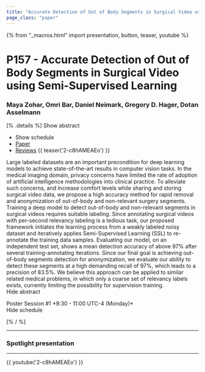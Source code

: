 ```yaml
---
title: "Accurate Detection of Out of Body Segments in Surgical Video using Semi-Supervised Learning"
page_class: "paper"
---
```


{% from "_macros.html" import presentation, button, teaser, youtube %}

# P157 - Accurate Detection of Out of Body Segments in Surgical Video using Semi-Supervised Learning

### Maya Zohar, Omri Bar, Daniel Neimark, Gregory D. Hager, Dotan Asselmann

[% .details %]
<a class="toggle_visibility" data-selector=".abstract" data-level="3">Show abstract</a>
- <a class="toggle_visibility" data-selector=".schedule" data-level="3">Show schedule</a>
- <a href="https://openreview.net/pdf?id=k-ANsPQJxY">Paper</a>
- <a href="https://openreview.net/forum?id=k-ANsPQJxY">Reviews</a>
{{ teaser('2-c8hAMEAEo') }}

<p>
    <span class="abstract">
        Large labeled datasets are an important precondition for deep learning models to achieve state-of-the-art results in computer vision tasks. In the medical imaging domain, privacy concerns have limited the rate of adoption of artificial intelligence methodologies into clinical practice. To alleviate such concerns, and increase comfort levels while sharing and storing surgical video data, we propose a high accuracy method for rapid removal and anonymization of out-of-body and non-relevant surgery segments. Training a deep model to detect out-of-body and non-relevant segments in surgical videos requires suitable labeling. Since annotating surgical videos with per-second relevancy labeling is a tedious task, our proposed framework initiates the learning process from a weakly labeled noisy dataset and iteratively applies Semi-Supervised Learning (SSL) to re-annotate the training data samples. Evaluating our model, on an independent test set, shows a mean detection accuracy of above 97% after several training-annotating iterations. Since our final goal is achieving out-of-body segments detection for anonymization, we evaluate our ability to detect these segments at a high demanding recall of 97%, which leads to a precision of 83.5%. We believe this approach can be applied to similar related medical problems, in which only a coarse set of relevancy labels exists, currently limiting the possibility for supervision training.
        <br>
        <span class="actions"><a class="toggle_visibility" data-level="2">Hide abstract</a></span>
    </span>
</p>

<p>
    <span class="schedule">
        Poster Session #1 *9:30 - 11:00 UTC-4 (Monday)*
        <br>
        <span class="actions"><a class="toggle_visibility" data-level="2">Hide schedule</a></span>
    </span>
</p>

<!-- {{ button("Access paper channel", "https://chat.midl.io/channel/p157") }} -->
[% / %]

---

### Spotlight presentation

---

{{ youtube('2-c8hAMEAEo') }}